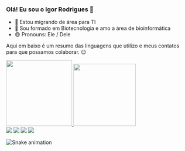 ### Olá! Eu sou o Igor Rodrigues 👋

- 🔭 Estou migrando de área para TI
- 🌱 Sou formado em Biotecnologia e amo a área de bioinformática
- 😄 Pronouns: Ele / Dele

Aqui em baixo é um resumo das linguagens que utilizo e meus contatos para que possamos colaborar. 😉

<div>
  <a href="https://github.com/Igorodriguesb">
  <img height="180em" src="https://github-readme-stats.vercel.app/api?username=Igorodriguesb&show_icons=true&theme=radical&include_all_commits=true&count_privete=true"/>
  <img height="170em" src="https://github-readme-stats.vercel.app/api/top-langs/?username=Igorodrigues&hide_progress=true"/>
</div>

  <div>
    <a href = "mailto:igor.baptista71@gmail.com"><img src="https://img.shields.io/badge/-Email-%238a90c7?style=for-the-badge&logo=protonmail&logoColor=white" target="_blank"></a>
     <a href="https://www.instagram.com/igorodriguesb/?next=%2F" target="_blank"><img src="https://img.shields.io/badge/-Instagram-%23E4405F?style=for-the-badge&logo=instagram&logoColor=white" target="_blank"></a>
  	<a href="https://www.linkedin.com/in/igor-rodrigues-35743bba" target="_blank"><img src="https://img.shields.io/badge/-LinkedIn-%230077B5?style=for-the-badge&logo=linkedin&logoColor=white" target="_blank"></a>
  	<a href="https://twitter.com/ottoni_arthur" target="_blank"><img src="https://img.shields.io/badge/-Twitter-%231DA1F2?style=for-the-badge&logo=twitter&logoColor=white" target="_blank"></a>
</div>

  
![Snake animation](https://github.com/Igorodriguesb/Igorodriguesb/blob/output/github-contribution-grid-snake.svg)
